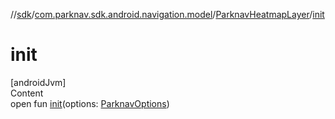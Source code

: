 //[sdk](../../../index.md)/[com.parknav.sdk.android.navigation.model](../index.md)/[ParknavHeatmapLayer](index.md)/[init](init.md)



# init  
[androidJvm]  
Content  
open fun [init](init.md)(options: [ParknavOptions](../../com.parknav.sdk.android.navigation.util/-parknav-options/index.md))  



